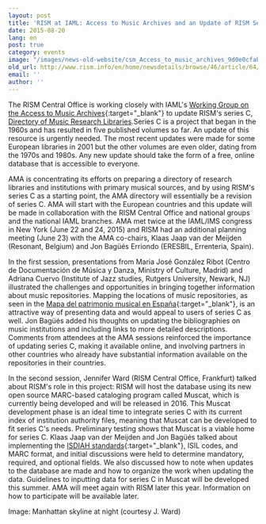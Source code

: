 ```yaml
---
layout: post
title: 'RISM at IAML: Access to Music Archives and an Update of RISM Series C'
date: 2015-08-20
lang: en
post: true
category: events
image: "/images/news-old-website/csm_Access_to_music_archives_9d0e0cfab1.jpg"
old_url: http://www.rism.info/en/home/newsdetails/browse/46/article/64/rism-at-iaml-access-to-music-archives-and-an-update-of-rism-series-c.html
email: ''
author: ''
---
```


The RISM Central Office is working closely with IAML's [Working Group on the Access to Music Archives](http://www.iaml.info/working-group-access-music-archives-project){:target="_blank"} to update RISM's series C, [Directory of Music Research Libraries](/publications.html#series-c-directory-of-music-research-libraries).Series C is a project that began in the 1960s and has resulted in five published volumes so far. An update of this resource is urgently needed. The most recent updates were made for some European libraries in 2001 but the other volumes are even older, dating from the 1970s and 1980s. Any new update should take the form of a free, online database that is accessible to everyone.

AMA is concentrating its efforts on preparing a directory of research libraries and institutions with primary musical sources, and by using RISM's series C as a starting point, the AMA directory will essentially be a revision of series C. AMA will start with the European countries and this update will be made in collaboration with the RISM Central Office and national groups and the national IAML branches. AMA met twice at the IAML/IMS congress in New York (June 22 and 24, 2015) and RISM had an additional planning meeting (June 23) with the AMA co-chairs, Klaas Jaap van der Meijden (Resonant, Belgium) and Jon Bagüés Erriondo (ERESBIL, Errenteria, Spain).

In the first session, presentations from Maria José González Ribot (Centro de Documentación de Música y Danza, Ministry of Culture, Madrid) and Adriana Cuervo (Institute of Jazz studies, Rutgers University, Newark, NJ) illustrated the challenges and opportunities in bringing together information about music repositories. Mapping the locations of music repositories, as seen in the [Mapa del patrimonio musical en España](http://musicadanza.es/mapatrimoniomusical/){:target="_blank"}, is an attractive way of presenting data and would appeal to users of series C as well. Jon Bagüés added his thoughts on updating the bibliographies on music institutions and including links to more detailed descriptions. Comments from attendees at the AMA sessions reinforced the importance of updating series C, making it available online, and involving partners in other countries who already have substantial information available on the repositories in their countries.

In the second session, Jennifer Ward (RISM Central Office, Frankfurt) talked about RISM's role in this project: RISM will host the database using its new open source MARC-based cataloging program called Muscat, which is currently being developed and will be released in 2016. This Muscat development phase is an ideal time to integrate series C with its current index of institution authority files, meaning that Muscat can be developed to fit series C's needs. Preliminary testing shows that Muscat is a viable home for series C. Klaas Jaap van der Meijden and Jon Bagüés talked about implementing the [ISDIAH standards](https://www.ica.org/en/isdiah-international-standard-describing-institutions-archival-holdings){:target="_blank"}, ISIL codes, and MARC format, and initial discussions were held to determine mandatory, required, and optional fields. We also discussed how to note when updates to the database are made and how to organize the work when updating the data. Guidelines to inputting data for series C in Muscat will be developed this summer. AMA will meet again with RISM later this year. Information on how to participate will be available later.

Image: Manhattan skyline at night (courtesy J. Ward)
